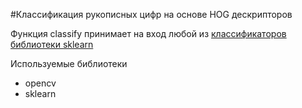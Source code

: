 #Классификация рукописных цифр на основе HOG дескрипторов

Функция classify принимает на вход любой из [классификаторов библиотеки sklearn](http://scikit-learn.org/stable/modules/classes.html)

Используемые библиотеки 
- opencv
- sklearn
